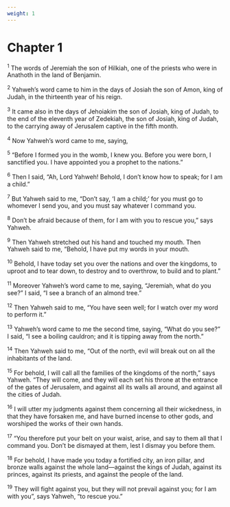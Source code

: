 ```yaml
---
weight: 1
---
```


# Chapter 1

<sup>1</sup> The words of Jeremiah the son of Hilkiah, one of the priests who were in Anathoth in the land of Benjamin. 

<sup>2</sup> Yahweh’s word came to him in the days of Josiah the son of Amon, king of Judah, in the thirteenth year of his reign. 

<sup>3</sup> It came also in the days of Jehoiakim the son of Josiah, king of Judah, to the end of the eleventh year of Zedekiah, the son of Josiah, king of Judah, to the carrying away of Jerusalem captive in the fifth month. 

<sup>4</sup> Now Yahweh’s word came to me, saying, 

<sup>5</sup> “Before I formed you in the womb, I knew you. Before you were born, I sanctified you. I have appointed you a prophet to the nations.” 

<sup>6</sup> Then I said, “Ah, Lord Yahweh! Behold, I don’t know how to speak; for I am a child.” 

<sup>7</sup> But Yahweh said to me, “Don’t say, ‘I am a child;’ for you must go to whomever I send you, and you must say whatever I command you. 

<sup>8</sup> Don’t be afraid because of them, for I am with you to rescue you,” says Yahweh. 

<sup>9</sup> Then Yahweh stretched out his hand and touched my mouth. Then Yahweh said to me, “Behold, I have put my words in your mouth. 

<sup>10</sup> Behold, I have today set you over the nations and over the kingdoms, to uproot and to tear down, to destroy and to overthrow, to build and to plant.” 

<sup>11</sup> Moreover Yahweh’s word came to me, saying, “Jeremiah, what do you see?” I said, “I see a branch of an almond tree.” 

<sup>12</sup> Then Yahweh said to me, “You have seen well; for I watch over my word to perform it.” 

<sup>13</sup> Yahweh’s word came to me the second time, saying, “What do you see?” I said, “I see a boiling cauldron; and it is tipping away from the north.” 

<sup>14</sup> Then Yahweh said to me, “Out of the north, evil will break out on all the inhabitants of the land. 

<sup>15</sup> For behold, I will call all the families of the kingdoms of the north,” says Yahweh. “They will come, and they will each set his throne at the entrance of the gates of Jerusalem, and against all its walls all around, and against all the cities of Judah. 

<sup>16</sup> I will utter my judgments against them concerning all their wickedness, in that they have forsaken me, and have burned incense to other gods, and worshiped the works of their own hands. 

<sup>17</sup> “You therefore put your belt on your waist, arise, and say to them all that I command you. Don’t be dismayed at them, lest I dismay you before them. 

<sup>18</sup> For behold, I have made you today a fortified city, an iron pillar, and bronze walls against the whole land—against the kings of Judah, against its princes, against its priests, and against the people of the land. 

<sup>19</sup> They will fight against you, but they will not prevail against you; for I am with you”, says Yahweh, “to rescue you.” 


